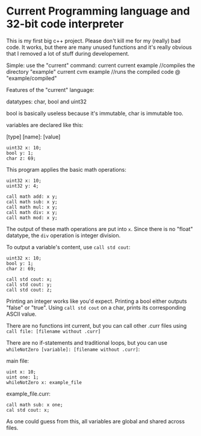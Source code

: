 # Current Programming language and 32-bit code interpreter

This is my first big c++ project. Please don't kill me for my (really) bad code. It works, but there are many unused functions and it's really obvious that I removed a lot of stuff during developement.

Simple:
use the "current" command:
current current example    //compiles the directory "example"
current cvm example        //runs the compiled code @ "example/compiled"

Features of the "current" language:

datatypes: char, bool and uint32

bool is basically useless because it's immutable, char is immutable too.

variables are declared like this:


[type] [name]: [value]
```
uint32 x: 10;
bool y: 1;
char z: 69;
```

This program applies the basic math operations:
```
uint32 x: 10;
uint32 y: 4;

call math add: x y;
call math sub: x y;
call math mul: x y;
call math div: x y;
call math mod: x y;
```

The output of these math operations are put into ```x```. Since there is no "float" datatype, the ```div``` operation is integer division.

To output a variable's content, use ```call std cout```:

```
uint32 x: 10;
bool y: 1;
char z: 69;

call std cout: x;
call std cout: y;
call std cout: z;
```

Printing an integer works like you'd expect. Printing a bool either outputs "false" or "true". Using ```call std cout``` on a char, prints its corresponding ASCII value.

There are no functions int current, but you can call other .curr files using ```call file: [filename without .curr]```

There are no if-statements and traditional loops, but you can use ```whileNotZero [variable]: [filename without .curr]```:


main file:
```
uint x: 10;
uint one: 1;
whileNotZero x: example_file
```

example_file.curr:
```
call math sub: x one;
cal std cout: x;
```

As one could guess from this, all variables are global and shared across files.
